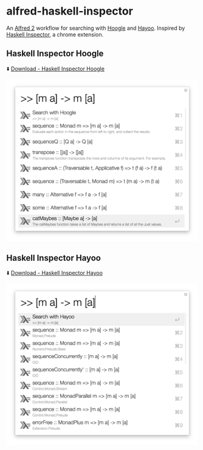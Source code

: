 # alfred-haskell-inspector
An [Alfred 2](https://www.alfredapp.com/) workflow for searching with [Hoogle](https://www.haskell.org/hoogle/) and [Hayoo](http://hayoo.fh-wedel.de/).
Inspired by [Haskell Inspector](https://chrome.google.com/webstore/detail/haskell-inspector/fkopdhccgfgifcpkgndkohcpllhelhph), a chrome extension.

## Haskell Inspector Hoogle

:arrow_down: [Download - Haskell Inspector Hoogle](https://github.com/akiomik/alfred-haskell-inspector/raw/master/haskell-inspector-hoogle.alfredworkflow)

![Screenshot](https://raw.githubusercontent.com/akiomik/alfred-haskell-inspector/master/screenshot-hoogle.png)

## Haskell Inspector Hayoo

:arrow_down: [Download - Haskell Inspector Hayoo](https://github.com/akiomik/alfred-haskell-inspector/raw/master/haskell-inspector-hayoo.alfredworkflow)

![Screenshot](https://raw.githubusercontent.com/akiomik/alfred-haskell-inspector/master/screenshot-hayoo.png)
